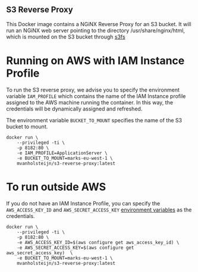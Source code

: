 ## S3 Reverse Proxy

This Docker image contains a NGiNX Reverse Proxy for an S3 bucket. It will run an NGiNX
web server pointing to the directory /usr/share/nginx/html, which is mounted
on the S3 bucket through [s3fs](http://manpages.ubuntu.com/manpages/xenial/man1/s3fs.1.html)


# Running on AWS with IAM Instance Profile
To run the S3 reverse proxy, we advise you to specify the environment variable `IAM_PROFILE` which contains the name of the
IAM Instance profile assigned to the AWS machine running the container. In this way, the credentials will be dynamically assigned and
refreshed.

The environment variable `BUCKET_TO_MOUNT` specifies the name of the S3 bucket to mount.

```
docker run \
	--privileged -ti \
	-p 8182:80 \
	-e IAM_PROFILE=ApplicationServer \
	-e BUCKET_TO_MOUNT=marks-eu-west-1 \
	mvanholsteijn/s3-reverse-proxy:latest
```

# To run outside AWS
If you do not have an IAM Instance Profile, you can specify the `AWS_ACCESS_KEY_ID` and `AWS_SECRET_ACCESS_KEY` [environment variables](http://docs.aws.amazon.com/cli/latest/userguide/cli-chap-getting-started.html#cli-environment) as the credentials.

```
docker run \
	--privileged -ti \
	-p 8182:80 \
	-e AWS_ACCESS_KEY_ID=$(aws configure get aws_access_key_id) \
	-e AWS_SECRET_ACCESS_KEY=$(aws configure get aws_secret_access_key)  \
	-e BUCKET_TO_MOUNT=marks-eu-west-1 \
	mvanholsteijn/s3-reverse-proxy:latest
```
